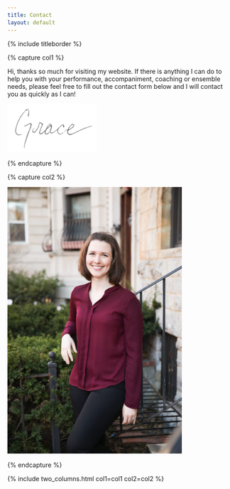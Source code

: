 ```yaml
---
title: Contact
layout: default
---
```


{% include titleborder %}

{% capture col1 %}

Hi, thanks so much for visiting my website.  If there is anything I can do to help you with your performance, accompaniment, coaching or ensemble needs, please feel free to fill out the contact form below and I will contact you as quickly as I can!

![Grace](/assets/images/Grace-Signature.png)

{% endcapture %}

{% capture col2 %}

![Grace](/assets/images/IMG_0357-393x600.jpg)

{% endcapture %}

{% include two_columns.html col1=col1 col2=col2 %}